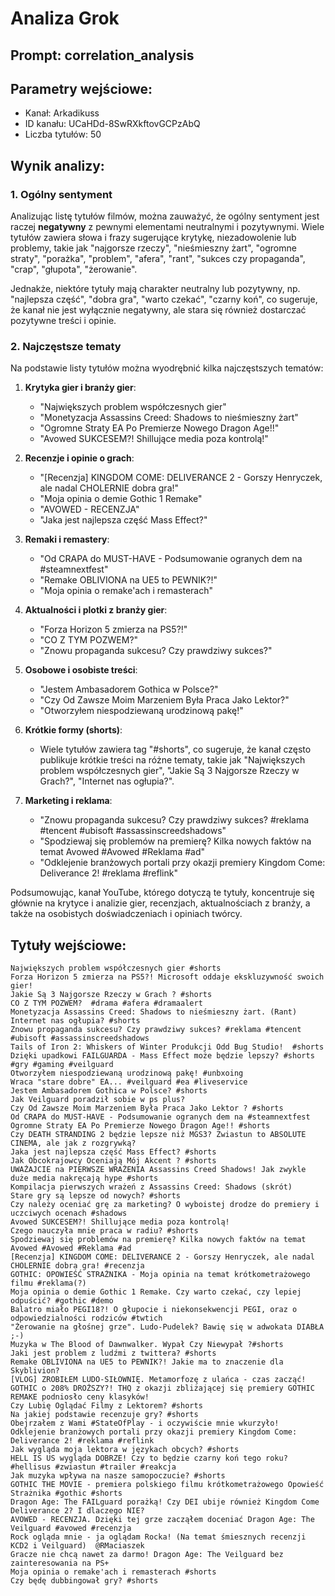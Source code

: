 # Analiza Grok
## Prompt: correlation_analysis
## Parametry wejściowe:
- Kanał: Arkadikuss
- ID kanału: UCaHDd-8SwRXkftovGCPzAbQ
- Liczba tytułów: 50

## Wynik analizy:

### 1. Ogólny sentyment

Analizując listę tytułów filmów, można zauważyć, że ogólny sentyment jest raczej **negatywny** z pewnymi elementami neutralnymi i pozytywnymi. Wiele tytułów zawiera słowa i frazy sugerujące krytykę, niezadowolenie lub problemy, takie jak "najgorsze rzeczy", "nieśmieszny żart", "ogromne straty", "porażka", "problem", "afera", "rant", "sukces czy propaganda", "crap", "głupota", "żerowanie". 

Jednakże, niektóre tytuły mają charakter neutralny lub pozytywny, np. "najlepsza część", "dobra gra", "warto czekać", "czarny koń", co sugeruje, że kanał nie jest wyłącznie negatywny, ale stara się również dostarczać pozytywne treści i opinie.

### 2. Najczęstsze tematy

Na podstawie listy tytułów można wyodrębnić kilka najczęstszych tematów:

1. **Krytyka gier i branży gier**:
   - "Największych problem współczesnych gier"
   - "Monetyzacja Assassins Creed: Shadows to nieśmieszny żart"
   - "Ogromne Straty EA Po Premierze Nowego Dragon Age!!"
   - "Avowed SUKCESEM?! Shillujące media poza kontrolą!"

2. **Recenzje i opinie o grach**:
   - "[Recenzja] KINGDOM COME: DELIVERANCE 2 - Gorszy Henryczek, ale nadal CHOLERNIE dobra gra!"
   - "Moja opinia o demie Gothic 1 Remake"
   - "AVOWED - RECENZJA"
   - "Jaka jest najlepsza część Mass Effect?"

3. **Remaki i remastery**:
   - "Od CRAPA do MUST-HAVE - Podsumowanie ogranych dem na #steamnextfest"
   - "Remake OBLIVIONA na UE5 to PEWNIK?!"
   - "Moja opinia o remake'ach i remasterach"

4. **Aktualności i plotki z branży gier**:
   - "Forza Horizon 5 zmierza na PS5?!"
   - "CO Z TYM POZWEM?"
   - "Znowu propaganda sukcesu? Czy prawdziwy sukces?"

5. **Osobowe i osobiste treści**:
   - "Jestem Ambasadorem Gothica w Polsce?"
   - "Czy Od Zawsze Moim Marzeniem Była Praca Jako Lektor?"
   - "Otworzyłem niespodziewaną urodzinową pakę!"

6. **Krótkie formy (shorts)**:
   - Wiele tytułów zawiera tag "#shorts", co sugeruje, że kanał często publikuje krótkie treści na różne tematy, takie jak "Największych problem współczesnych gier", "Jakie Są 3 Najgorsze Rzeczy w Grach?", "Internet nas ogłupia?".

7. **Marketing i reklama**:
   - "Znowu propaganda sukcesu? Czy prawdziwy sukces? #reklama #tencent #ubisoft #assassinscreedshadows"
   - "Spodziewaj się problemów na premierę? Kilka nowych faktów na temat Avowed #Avowed #Reklama #ad"
   - "Odklejenie branżowych portali przy okazji premiery Kingdom Come: Deliverance 2! #reklama #reflink"

Podsumowując, kanał YouTube, którego dotyczą te tytuły, koncentruje się głównie na krytyce i analizie gier, recenzjach, aktualnościach z branży, a także na osobistych doświadczeniach i opiniach twórcy.

## Tytuły wejściowe:
```
Największych problem współczesnych gier #shorts
Forza Horizon 5 zmierza na PS5?! Microsoft oddaje ekskluzywność swoich gier!
Jakie Są 3 Najgorsze Rzeczy w Grach ? #shorts
CO Z TYM POZWEM?  #drama #afera #dramaalert
Monetyzacja Assassins Creed: Shadows to nieśmieszny żart. (Rant)
Internet nas ogłupia? #shorts
Znowu propaganda sukcesu? Czy prawdziwy sukces? #reklama #tencent  #ubisoft #assassinscreedshadows
Tails of Iron 2: Whiskers of Winter Produkcji Odd Bug Studio!  #shorts
Dzięki upadkowi FAILGUARDA - Mass Effect może będzie lepszy? #shorts #gry #gaming #veilguard
Otworzyłem niespodziewaną urodzinową pakę! #unbxoing
Wraca "stare dobre" EA... #veilguard #ea #liveservice
Jestem Ambasadorem Gothica w Polsce? #shorts
Jak Veilguard poradził sobie w ps plus?
Czy Od Zawsze Moim Marzeniem Była Praca Jako Lektor ? #shorts
Od CRAPA do MUST-HAVE - Podsumowanie ogranych dem na #steamnextfest
Ogromne Straty EA Po Premierze Nowego Dragon Age!! #shorts
Czy DEATH STRANDING 2 będzie lepsze niż MGS3? Zwiastun to ABSOLUTE CINEMA, ale jak z rozgrywką?
Jaka jest najlepsza część Mass Effect? #shorts
Jak Obcokrajowcy Oceniają Mój Akcent ? #shorts
UWAŻAJCIE na PIERWSZE WRAŻENIA Assassins Creed Shadows! Jak zwykle duże media nakręcają hype #shorts
Kompilacja pierwszych wrażeń z Assassins Creed: Shadows (skrót)
Stare gry są lepsze od nowych? #shorts
Czy należy oceniać grę za marketing? O wyboistej drodze do premiery i uczciwych ocenach #shadows
Avowed SUKCESEM?! Shillujące media poza kontrolą!
Czego nauczyła mnie praca w radiu? #shorts
Spodziewaj się problemów na premierę? Kilka nowych faktów na temat Avowed #Avowed #Reklama #ad
[Recenzja] KINGDOM COME: DELIVERANCE 2 - Gorszy Henryczek, ale nadal CHOLERNIE dobra gra! #recenzja
GOTHIC: OPOWIEŚĆ STRAŻNIKA - Moja opinia na temat krótkometrażowego filmu #reklama(?)
Moja opinia o demie Gothic 1 Remake. Czy warto czekać, czy lepiej odpuścić? #gothic #demo
Balatro miało PEGI18?! O głupocie i niekonsekwencji PEGI, oraz o odpowiedzialności rodziców #twtich
"Żerowanie na głośnej grze". Ludo-Pudelek? Bawię się w adwokata DIABŁA ;-)
Muzyka w The Blood of Dawnwalker. Wypał Czy Niewypał ?#shorts
Jaki jest problem z ludźmi z twittera? #shorts
Remake OBLIVIONA na UE5 to PEWNIK?! Jakie ma to znaczenie dla Skyblivion?
[VLOG] ZROBIŁEM LUDO-SIŁOWNIĘ. Metamorfozę z ulańca - czas zacząć!
GOTHIC o 208% DROŻSZY?! THQ z okazji zbliżającej się premiery GOTHIC REMAKE podniosło ceny klasyków!
Czy Lubię Oglądać Filmy z Lektorem? #shorts
Na jakiej podstawie recenzuje gry? #shorts
Obejrzałem z Wami #StateOfPlay - i oczywiście mnie wkurzyło!
Odklejenie branżowych portali przy okazji premiery Kingdom Come: Deliverance 2! #reklama #reflink
Jak wygląda moja lektora w językach obcych? #shorts
HELL IS US wygląda DOBRZE! Czy to będzie czarny koń tego roku? #hellisus #zwiastun #trailer #reakcja
Jak muzyka wpływa na nasze samopoczucie? #shorts
GOTHIC THE MOVIE - premiera polskiego filmu krótkometrażowego Opowieść Strażnika #gothic #shorts
Dragon Age: The FAILguard porażką! Czy DEI ubije również Kingdom Come Deliverance 2? I dlaczego NIE?
AVOWED - RECENZJA. Dzięki tej grze zacząłem doceniać Dragon Age: The Veilguard #avowed #recenzja
Rock ogląda mnie - ja oglądam Rocka! (Na temat śmiesznych recenzji KCD2 i Veilguard)  @RMaciaszek
Gracze nie chcą nawet za darmo! Dragon Age: The Veilguard bez zainteresowania na PS+
Moja opinia o remake'ach i remasterach #shorts
Czy będę dubbingował gry? #shorts
```
